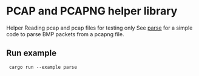 # PCAP and PCAPNG helper library

Helper Reading pcap and pcap files for testing only
See [parse](examples/parse.rs) for a simple code to parse BMP packets from a pcapng file.

## Run example

``` cargo run --example parse```
